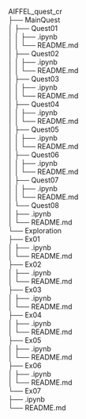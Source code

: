 AIFFEL_quest_cr  
├── MainQuest  
│   ├── Quest01  
│   │   ├── .ipynb  
│   │   └── README.md  
│   ├── Quest02  
│   │   ├── .ipynb  
│   │   └── README.md  
│   ├── Quest03  
│   │   ├── .ipynb  
│   │   └── README.md  
│   ├── Quest04  
│   │   ├── .ipynb  
│   │   └── README.md  
│   ├── Quest05  
│   │   ├── .ipynb  
│   │   └── README.md  
│   ├── Quest06  
│   │   ├── .ipynb  
│   │   └── README.md  
│   ├── Quest07  
│   │   ├── .ipynb  
│   │   └── README.md  
│   └── Quest08  
│       ├── .ipynb  
│       └── README.md  
└── Exploration  
    ├── Ex01  
    │   ├── .ipynb  
    │   └── README.md  
    ├── Ex02  
    │   ├── .ipynb  
    │   └── README.md  
    ├── Ex03  
    │   ├── .ipynb  
    │   └── README.md  
    ├── Ex04  
    │   ├── .ipynb  
    │   └── README.md  
    ├── Ex05  
    │   ├── .ipynb  
    │   └── README.md  
    ├── Ex06  
    │   ├── .ipynb  
    │   └── README.md  
    └── Ex07  
        ├── .ipynb  
        └── README.md  
